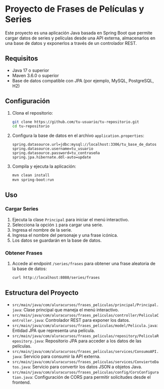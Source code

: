 # Proyecto de Frases de Películas y Series

Este proyecto es una aplicación Java basada en Spring Boot que permite cargar datos de series y películas desde una API externa, almacenarlos en una base de datos y exponerlos a través de un controlador REST.

## Requisitos

- Java 17 o superior
- Maven 3.6.0 o superior
- Base de datos compatible con JPA (por ejemplo, MySQL, PostgreSQL, H2)

## Configuración

1. Clona el repositorio:
    ```sh
    git clone https://github.com/tu-usuario/tu-repositorio.git
    cd tu-repositorio
    ```

2. Configura la base de datos en el archivo `application.properties`:
    ```properties
    spring.datasource.url=jdbc:mysql://localhost:3306/tu_base_de_datos
    spring.datasource.username=tu_usuario
    spring.datasource.password=tu_contraseña
    spring.jpa.hibernate.ddl-auto=update
    ```

3. Compila y ejecuta la aplicación:
    ```sh
    mvn clean install
    mvn spring-boot:run
    ```

## Uso

### Cargar Series

1. Ejecuta la clase `Principal` para iniciar el menú interactivo.
2. Selecciona la opción `1` para cargar una serie.
3. Ingresa el nombre de la serie.
4. Ingresa el nombre del personaje y una frase icónica.
5. Los datos se guardarán en la base de datos.

### Obtener Frases

1. Accede al endpoint `/series/frases` para obtener una frase aleatoria de la base de datos:
    ```sh
    curl http://localhost:8080/series/frases
    ```

## Estructura del Proyecto

- `src/main/java/com/aluracursos/frases_peliculas/principal/Principal.java`: Clase principal que maneja el menú interactivo.
- `src/main/java/com/aluracursos/frases_peliculas/controller/PeliculaController.java`: Controlador REST para exponer los datos.
- `src/main/java/com/aluracursos/frases_peliculas/model/Pelicula.java`: Entidad JPA que representa una película.
- `src/main/java/com/aluracursos/frases_peliculas/repository/PeliculaRepository.java`: Repositorio JPA para acceder a los datos de las películas.
- `src/main/java/com/aluracursos/frases_peliculas/services/ConsumoAPI.java`: Servicio para consumir la API externa.
- `src/main/java/com/aluracursos/frases_peliculas/services/ConvierteDatos.java`: Servicio para convertir los datos JSON a objetos Java.
- `src/main/java/com/aluracursos/frases_peliculas/config/CorsConfiguration.java`: Configuración de CORS para permitir solicitudes desde el frontend.
